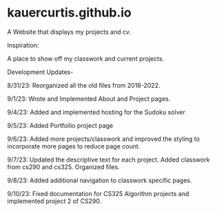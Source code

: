 # kauercurtis.github.io

A Website that displays my projects and cv.

Inspiration:

A place to show off my classwork and current projects.

Development Updates-

8/31/23: 
Reorganized all the old files from 2018-2022.

9/1/23: 
Wrote and Implemented About and Project pages.

9/4/23:
Added and implemented hosting for the Sudoku solver

9/5/23:
Added Portfoilio project page

9/6/23:
Added more projects/classwork and improved the styling to incorporate more pages to reduce page count.

9/7/23:
Updated the descriptive text for each project. Added classwork from cs290 and cs325. Organized files.

9/8/23:
Added additional navigation to classwork specific pages.

9/10/23:
Fixed documentation for CS325 Algorithm projects and implemented project 2 of CS290.

